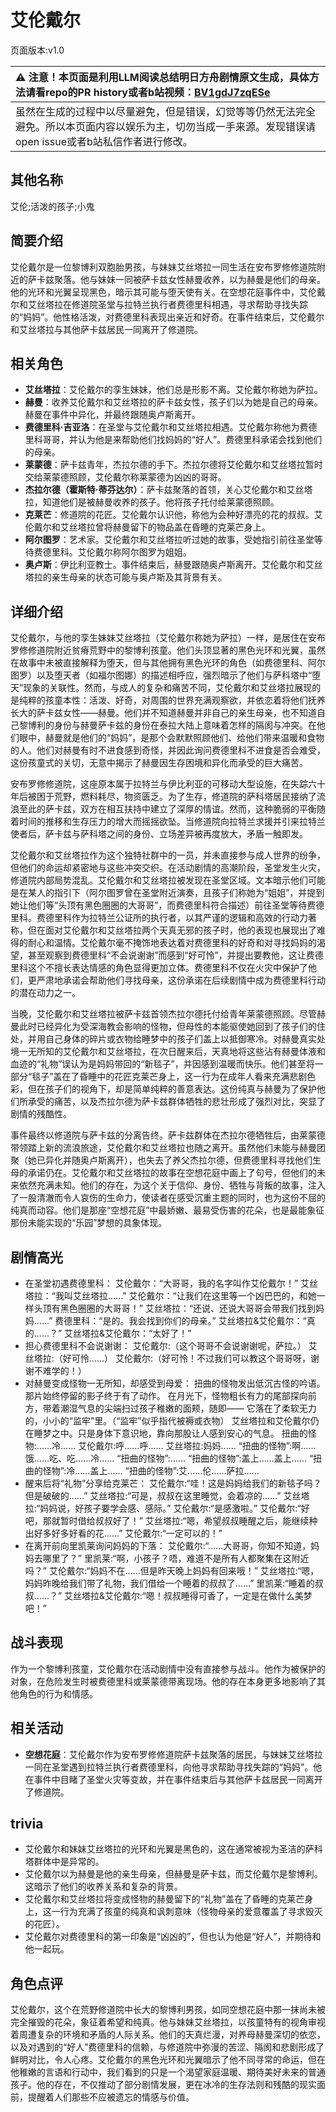 # 艾伦戴尔
页面版本:v1.0
 

| :warning: 注意！本页面是利用LLM阅读总结明日方舟剧情原文生成，具体方法请看repo的PR history或者b站视频：[BV1gdJ7zqESe](https://www.bilibili.com/video/BV1gdJ7zqESe/)         |
|:----------------------------|
| 虽然在生成的过程中以尽量避免，但是错误，幻觉等等仍然无法完全避免。所以本页面内容以娱乐为主，切勿当成一手来源。发现错误请open issue或者b站私信作者进行修改。|



## 其他名称
艾伦;活泼的孩子;小鬼
## 简要介绍
艾伦戴尔是一位黎博利双胞胎男孩，与妹妹艾丝塔拉一同生活在安布罗修修道院附近的萨卡兹聚落。他与妹妹一同被萨卡兹女性赫曼收养，以为赫曼是他们的母亲。他的光环和光翼呈现黑色，暗示其可能与堕天使有关。在空想花庭事件中，艾伦戴尔和艾丝塔拉在修道院圣堂与拉特兰执行者费德里科相遇，寻求帮助寻找失踪的“妈妈”。他性格活泼，对费德里科表现出亲近和好奇。在事件结束后，艾伦戴尔和艾丝塔拉与其他萨卡兹居民一同离开了修道院。
## 相关角色
-   **艾丝塔拉**：艾伦戴尔的孪生妹妹，他们总是形影不离。艾伦戴尔称她为萨拉。
-   **赫曼**：收养艾伦戴尔和艾丝塔拉的萨卡兹女性，孩子们以为她是自己的母亲。赫曼在事件中异化，并最终跟随奥卢斯离开。
-   **费德里科·吉亚洛**：在圣堂与艾伦戴尔和艾丝塔拉相遇。艾伦戴尔称他为费德里科哥哥，并认为他是来帮助他们找妈妈的“好人”。费德里科承诺会找到他们的母亲。
-   **莱蒙德**：萨卡兹青年，杰拉尔德的手下。杰拉尔德将艾伦戴尔和艾丝塔拉暂时交给莱蒙德照顾，艾伦戴尔称莱蒙德为凶凶的哥哥。
-   **杰拉尔德（霍斯特·蒂芬达尔）**：萨卡兹聚落的首领，关心艾伦戴尔和艾丝塔拉，知道他们是被赫曼收养的孩子。他将孩子托付给莱蒙德照顾。
-   **克莱芒**：修道院的花匠。艾伦戴尔认识他，称他为会种好漂亮的花的叔叔。艾伦戴尔和艾丝塔拉曾将赫曼留下的物品盖在昏睡的克莱芒身上。
-   **阿尔图罗**：艺术家。艾伦戴尔和艾丝塔拉听过她的故事，受她指引前往圣堂等待费德里科。艾伦戴尔称阿尔图罗为姐姐。
-   **奥卢斯**：伊比利亚教士。事件结束后，赫曼跟随奥卢斯离开。艾伦戴尔和艾丝塔拉的亲生母亲的状态可能与奥卢斯及其背景有关。
## 详细介绍
艾伦戴尔，与他的孪生妹妹艾丝塔拉（艾伦戴尔称她为萨拉）一样，是居住在安布罗修修道院附近贫瘠荒野中的黎博利孩童。他们头顶显著的黑色光环和光翼，虽然在故事中未被直接解释为堕天，但与其他拥有黑色光环的角色（如费德里科、阿尔图罗）以及堕天者（如福尔图娜）的描述相呼应，强烈暗示了他们与萨科塔中“堕天”现象的关联性。然而，与成人的复杂和痛苦不同，艾伦戴尔和艾丝塔拉展现的是纯粹的孩童本性：活泼、好奇，对周围的世界充满观察欲，并依恋着将他们抚养长大的萨卡兹女性——赫曼。他们并不知道赫曼并非自己的亲生母亲，也不知道自己黎博利的身份与赫曼萨卡兹的身份在泰拉大陆上意味着怎样的隔阂与冲突。在他们眼中，赫曼就是他们的“妈妈”，是那个会默默照顾他们、给他们带来温暖和食物的人。他们对赫曼有时不进食感到奇怪，并因此询问费德里科不进食是否会难受，这份孩童式的关切，无意中揭示了赫曼因生存困境和异化而承受的巨大痛苦。

安布罗修修道院，这座原本属于拉特兰与伊比利亚的可移动大型设施，在失踪六十年后被困于荒野，燃料耗尽，物资匮乏。为了生存，修道院的萨科塔居民接纳了流浪至此的萨卡兹，双方在相互扶持中建立了深厚的情谊。然而，这种脆弱的平衡随着时间的推移和生存压力的增大而摇摇欲坠。当修道院向拉特兰求援并引来拉特兰使者后，萨卡兹与萨科塔之间的身份、立场差异被再度放大，矛盾一触即发。

艾伦戴尔和艾丝塔拉作为这个独特社群中的一员，并未直接参与成人世界的纷争，但他们的命运却紧密地与这些冲突交织。在活动剧情的高潮阶段，圣堂发生火灾，修道院内部局势混乱。艾伦戴尔和艾丝塔拉被发现在圣堂区域。文本暗示他们可能是在某人的指引下（阿尔图罗曾在圣堂附近演奏，且孩子们称她为“姐姐”，并提到她让他们等“头顶有黑色圈圈的大哥哥”，而费德里科符合描述）前往圣堂等待费德里科。费德里科作为拉特兰公证所的执行者，以其严谨的逻辑和高效的行动力著称，但在面对艾伦戴尔和艾丝塔拉两个天真无邪的孩子时，他的表现也展现出了难得的耐心和温情。艾伦戴尔毫不掩饰地表达着对费德里科的好奇和对寻找妈妈的渴望，甚至观察到费德里科“不会说谢谢”而感到“好可怜”，并提出要教他，这让费德里科这个不擅长表达情感的角色显得更加立体。费德里科不仅在火灾中保护了他们，更严肃地承诺会帮助他们寻找母亲，这份承诺在后续剧情中成为费德里科行动的潜在动力之一。

当晚，艾伦戴尔和艾丝塔拉被萨卡兹首领杰拉尔德托付给青年莱蒙德照顾。尽管赫曼此时已经异化为受深海教会影响的怪物，但母性的本能驱使她回到了孩子们的住处，并用自己身体的碎片或衣物给睡梦中的孩子们盖上以抵御寒冷。对赫曼真实处境一无所知的艾伦戴尔和艾丝塔拉，在次日醒来后，天真地将这些沾有赫曼体液和血迹的“礼物”误认为是妈妈带回的“新毯子”，并因感到温暖而快乐。他们甚至将一部分“毯子”盖在了昏睡中的花匠克莱芒身上，这一行为在成年人看来充满悲剧色彩，但在孩子们的视角下，却是简单纯粹的善意表达。这份纯真与赫曼为了保护他们所承受的痛苦，以及杰拉尔德为萨卡兹群体牺牲的悲壮形成了强烈对比，突显了剧情的残酷性。

事件最终以修道院与萨卡兹的分离告终。萨卡兹群体在杰拉尔德牺牲后，由莱蒙德带领踏上新的流浪旅途，艾伦戴尔和艾丝塔拉也随之离开。虽然他们未能与赫曼团聚（她已异化并随奥卢斯离开），也失去了养父杰拉尔德，但费德里科寻找他们生母的承诺仍在。艾伦戴尔和艾丝塔拉的故事在空想花庭中画上了句号，但他们的未来依然充满未知。他们的存在，为这个关于信仰、身份、牺牲与背叛的故事，注入了一股清澈而令人哀伤的生命力，使读者在感受沉重主题的同时，也为这份不屈的纯真而动容。他们是那座“空想花庭”中最娇嫩、最易受伤害的花朵，也是最能象征那份未能实现的“乐园”梦想的具象体现。
## 剧情高光
- 在圣堂初遇费德里科：
艾伦戴尔：“大哥哥，我的名字叫作艾伦戴尔！”
艾丝塔拉：“我叫艾丝塔拉......”
艾伦戴尔：“让我们在这里等一个凶巴巴的，和她一样头顶有黑色圈圈的大哥哥！”
艾丝塔拉：“还说、还说大哥哥会带我们找到妈妈......”
费德里科：“是的。我会找到你们的母亲。”
艾丝塔拉&艾伦戴尔：“真的......？”
艾丝塔拉&艾伦戴尔：“太好了！”
- 担心费德里科不会说谢谢：
艾伦戴尔:（这个哥哥不会说谢谢呢，萨拉。）
艾丝塔拉:（好可怜......）
艾伦戴尔:（好可怜！不过我们可以教这个哥哥呀，谢谢不难学的！）
- 对赫曼变成怪物一无所知，却感受到母爱：
扭曲的怪物发出低沉古怪的吟语。
那片始终停留的影子终于有了动作。
在月光下，怪物粗长有力的尾部探向前方，带着潮湿气息的尖端扫过孩子稚嫩的面颊，随即——
它落在了柔软无力的，小小的“监牢”里。（“监牢”似乎指代被褥或衣物）
艾丝塔拉和艾伦戴尔仍在睡梦之中。只是身体下意识地，靠向那股让人感到安心的气息。
扭曲的怪物:......冷......
艾伦戴尔:呼......呼......
艾丝塔拉:妈妈......
“扭曲的怪物”:啊......饿......吃、吃......冷......
“扭曲的怪物”:......
“扭曲的怪物”:盖上......盖上......
“扭曲的怪物”:冷......盖上......
“扭曲的怪物”:艾......伦......萨拉......
- 醒来后将“礼物”分享给克莱芒：
艾伦戴尔:“哇！这是妈妈给我们的新毯子吗？但是破破的......”
艾丝塔拉:“可是，叔叔在这里睡觉，会着凉的......”
艾丝塔拉:“妈妈说，好孩子要学会感、感际。”
艾伦戴尔:“是感激啦。”
艾伦戴尔:“好吧，那就暂时借给叔叔好了！”
艾丝塔拉:“嗯，希望叔叔睡醒之后，能继续种出好多好多好看的花......”
艾伦戴尔:“一定可以的！”
- 在离开前向里凯莱询问妈妈的下落：
艾伦戴尔:“......大哥哥，你知不知道，妈妈去哪里了？”
里凯莱:“啊，小孩子？唔，难道不是所有人都聚集在这附近吗？”
艾伦戴尔:“妈妈不在......但是昨天晚上妈妈有回来哦！”
艾丝塔拉:“嗯，妈妈昨晚给我们带了礼物，我们借给一个睡着的叔叔了......”
里凯莱:“睡着的叔叔......？”
艾丝塔拉&艾伦戴尔:“嗯！叔叔睡得可香了，一定是在做什么美梦吧！”
## 战斗表现
作为一个黎博利孩童，艾伦戴尔在活动剧情中没有直接参与战斗。他作为被保护的对象，在危险发生时被费德里科或莱蒙德带离现场。他的存在本身更多地影响了其他角色的行为和情感。
## 相关活动
-   **空想花庭**：艾伦戴尔作为安布罗修修道院萨卡兹聚落的居民，与妹妹艾丝塔拉一同在圣堂遇到拉特兰执行者费德里科，向他寻求帮助寻找失踪的“妈妈”。他在事件中目睹了圣堂火灾等变故，并在事件结束后与其他萨卡兹居民一同离开了修道院。
## trivia
- 艾伦戴尔和妹妹艾丝塔拉的光环和光翼是黑色的，这在通常被视为圣洁的萨科塔群体中是异常的。
- 艾伦戴尔以为赫曼是他的亲生母亲，但赫曼是萨卡兹，而艾伦戴尔是黎博利。这暗示了他们的收养关系和复杂的背景。
- 艾伦戴尔和艾丝塔拉将变成怪物的赫曼留下的“礼物”盖在了昏睡的克莱芒身上，这一行为充满了孩童的纯真和讽刺意味（怪物母亲的爱意覆盖了寻求毁灭的花匠）。
- 艾伦戴尔对费德里科的第一印象是“凶凶的”，但也认为他是“好人”，并期待和他一起玩。
## 角色点评
艾伦戴尔，这个在荒野修道院中长大的黎博利男孩，如同空想花庭中那一抹尚未被完全摧毁的花朵，象征着希望和纯真。他与妹妹艾丝塔拉，以孩童特有的视角审视着周遭复杂的环境和矛盾的人际关系。他们的天真烂漫，对养母赫曼深切的依恋，以及对遇到的“好人”费德里科的信赖，与修道院中弥漫的苦涩、隔阂和悲剧形成了鲜明对比，令人心疼。艾伦戴尔的黑色光环和光翼暗示了他不同寻常的命运，但在他稚嫩的言语和行动中，我们看到的只是一个渴望家庭温暖、期待美好未来的普通孩子。他的存在，不仅推动了部分剧情发展，更在冰冷的生存法则和残酷的现实面前，提醒着人们那些不应被遗忘的情感与价值。